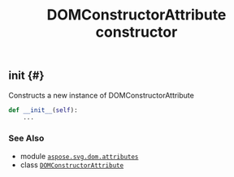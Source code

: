 ﻿---
title: DOMConstructorAttribute constructor
second_title: Aspose.SVG for Python via .NET API References
description: 
type: docs
weight: 10
url: /python-net/aspose.svg.dom.attributes/domconstructorattribute/__init__/
is_root: false
---

## __init__ {#}

Constructs a new instance of DOMConstructorAttribute



```python
def __init__(self):
    ...
```





### See Also
* module [`aspose.svg.dom.attributes`](../../)
* class [`DOMConstructorAttribute`](/svg/python-net/aspose.svg.dom.attributes/domconstructorattribute)
